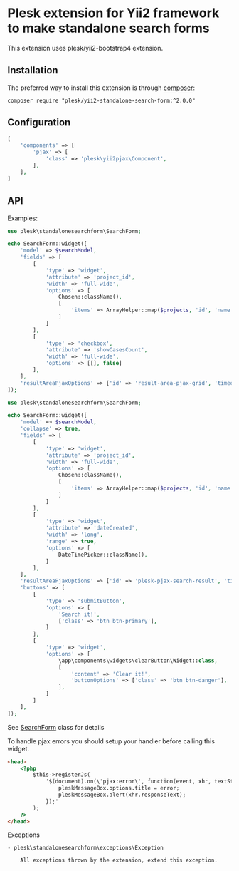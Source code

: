 Plesk extension for Yii2 framework to make standalone search forms
============================

This extension uses plesk/yii2-bootstrap4 extension.

Installation
------------

The preferred way to install this extension is through [composer](http://getcomposer.org/download/):

```composer require "plesk/yii2-standalone-search-form:^2.0.0"```


Configuration
------------

```php
[
    'components' => [
        'pjax' => [
            'class' => 'plesk\yii2pjax\Component',
        ],
    ],
]
```

API
------------

Examples:

```php
use plesk\standalonesearchform\SearchForm;

echo SearchForm::widget([
    'model' => $searchModel,
    'fields' => [
        [
            'type' => 'widget',
            'attribute' => 'project_id',
            'width' => 'full-wide',
            'options' => [
                Chosen::className(),
                [
                    'items' => ArrayHelper::map($projects, 'id', 'name'),
                ]
            ]
        ],
        [
            'type' => 'checkbox',
            'attribute' => 'showCasesCount',
            'width' => 'full-wide',
            'options' => [[], false]
        ],
    ],
    'resultAreaPjaxOptions' => ['id' => 'result-area-pjax-grid', 'timeout' => 1000],
]);
```

```php
use plesk\standalonesearchform\SearchForm;

echo SearchForm::widget([
    'model' => $searchModel,
    'collapse' => true,
    'fields' => [
        [
            'type' => 'widget',
            'attribute' => 'project_id',
            'width' => 'full-wide',
            'options' => [
                Chosen::className(),
                [
                    'items' => ArrayHelper::map($projects, 'id', 'name'),
                ]
            ]
        ],
        [
            'type' => 'widget',
            'attribute' => 'dateCreated',
            'width' => 'long',
            'range' => true,
            'options' => [
                DateTimePicker::className(),
            ]
        ],
    ],
    'resultAreaPjaxOptions' => ['id' => 'plesk-pjax-search-result', 'timeout' => 30000],
    'buttons' => [
        [
            'type' => 'submitButton',
            'options' => [
                'Search it!',
                ['class' => 'btn btn-primary'],
            ]
        ],
        [
            'type' => 'widget',
            'options' => [
                \app\components\widgets\clearButton\Widget::class,
                [
                    'content' => 'Clear it!',
                    'buttonOptions' => ['class' => 'btn btn-danger'],
                ],
            ]
        ]
    ],
]);
```
See [SearchForm](SearchForm.php) class for details

To handle pjax errors you should setup your handler before calling this widget.
```html
<head>
    <?php
        $this->registerJs(
            '$(document).on(\'pjax:error\', function(event, xhr, textStatus, error, options) {
                pleskMessageBox.options.title = error;
                pleskMessageBox.alert(xhr.responseText);
            });'
        );
    ?>
</head>

```

Exceptions

    - plesk\standalonesearchform\exceptions\Exception

        All exceptions thrown by the extension, extend this exception.